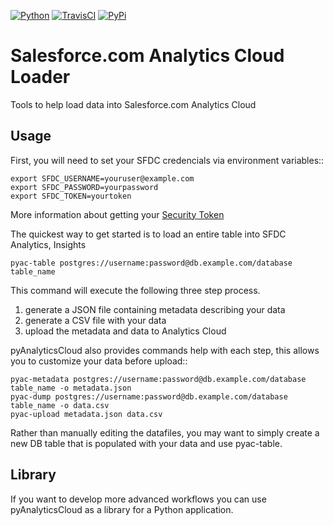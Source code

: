 [![Python](https://badge.fury.io/py/pyAnalyticsCloud.png)](http://badge.fury.io/py/pyAnalyticsCloud)
[![TravisCI](https://travis-ci.org/heroku/pyAnalyticsCloud.png?branch=master)](https://travis-ci.org/heroku/pyAnalyticsCloud)
[![PyPi](https://pypip.in/d/pyAnalyticsCloud/badge.png)](https://pypi.python.org/pypi/pyAnalyticsCloud)

Salesforce.com Analytics Cloud Loader
======================================
Tools to help load data into Salesforce.com Analytics Cloud

Usage
--------
First, you will need to set your SFDC credencials via environment variables::

    export SFDC_USERNAME=youruser@example.com
    export SFDC_PASSWORD=yourpassword
    export SFDC_TOKEN=yourtoken

More information about getting your [Security Token](https://help.salesforce.com/apex/HTViewHelpDoc?id=user_security_token.htm)

The quickest way to get started is to load an entire table into SFDC Analytics, Insights

    pyac-table postgres://username:password@db.example.com/database table_name

This command will execute the following three step process.

  1. generate a JSON file containing metadata describing your data
  2. generate a CSV file with your data
  3. upload the metadata and data to Analytics Cloud

pyAnalyticsCloud also provides commands help with each step, this allows you to customize your data before upload::

    pyac-metadata postgres://username:password@db.example.com/database table_name -o metadata.json
    pyac-dump postgres://username:password@db.example.com/database table_name -o data.csv
    pyac-upload metadata.json data.csv

Rather than manually editing the datafiles, you may want to simply create a new DB table that is populated with your data and use pyac-table.

Library
---------
If you want to develop more advanced workflows you can use pyAnalyticsCloud as a library for a Python application.
